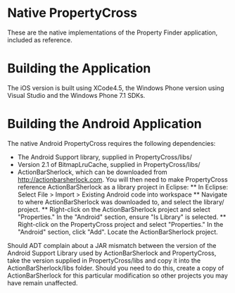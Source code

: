 ﻿Native PropertyCross
====================

These are the native implementations of the Property Finder application, included as reference. 

Building the Application
========================

The iOS version is built using XCode4.5, the Windows Phone version using Visual Studio and the Windows Phone 7.1 SDKs. 

Building the Android Application
================================
The native Android PropertyCross requires the following dependencies:

* The Android Support library, supplied in PropertyCross/libs/
* Version 2.1 of BitmapLruCache, supplied in PropertyCross/libs/
* ActionBarSherlock, which can be downloaded from http://actionbarsherlock.com. You will then need to make PropertyCross reference ActionBarSherlock as a library project in Eclipse:
** In Eclipse: Select File > Import > Existing Android code into workspace
** Navigate to where ActionBarSherlock was downloaded to, and select the library/ project.
** Right-click on the ActionBarSherlock project and select "Properties." In the "Android" section, ensure "Is Library" is selected.
** Right-click on the PropertyCross project and select "Properties." In the "Android" section, click "Add". Locate the ActionBarSherlock project.

Should ADT complain about a JAR mismatch between the version of the Android Support Library used by ActionBarSherlock and PropertyCross, take the version supplied in PropertyCross/libs and copy it into the ActionBarSherlock/libs folder. Should you need to do this, create a copy of ActionBarSherlock for this particular modification so other projects you may have remain unaffected.